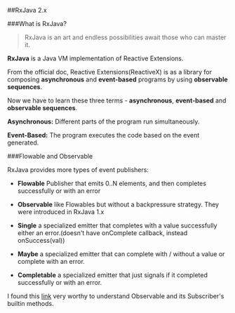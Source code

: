 ##RxJava 2.x

###What is RxJava?
 > RxJava is an art and endless possibilities await those who can master it.
 
 **RxJava** is a Java VM implementation of Reactive Extensions.
 
 From the official doc, Reactive Extensions(ReactiveX) is as a library for composing **asynchronous** and **event-based** programs by using **observable sequences**.
 
 Now we have to learn these three terms - **asynchronous**, **event-based** and **observable sequences**.
 
 **Asynchronous:** Different parts of the program run simultaneously.
 
 **Event-Based:** The program executes the code based on the event generated.
 
 
 ###Flowable and Observable
 
 RxJava provides more types of event publishers:
 
 - **Flowable** Publisher that emits 0..N elements, and then completes successfully or with an error
 
 - **Observable** like Flowables but without a backpressure strategy. They were introduced in RxJava 1.x
 
 - **Single** a specialized emitter that completes with a value successfully either an error.(doesn't have onComplete callback, instead onSuccess(val))
 
 - **Maybe** a specialized emitter that can complete with / without a value or complete with an error.
 
 - **Completable** a specialized emitter that just signals if it completed successfully or with an error.
 
 I found this [link](https://tomstechnicalblog.blogspot.com/2015_10_01_archive.html) very worthy to understand Observable and its Subscriber's builtin methods.
